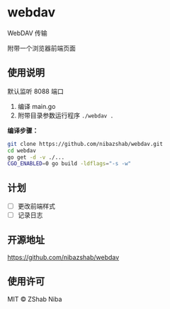# webdav

WebDAV 传输

附带一个浏览器前端页面

## 使用说明

默认监听 8088 端口

1. 编译 main.go
2. 附带目录参数运行程序 `./webdav .`

__编译步骤：__

```sh
git clone https://github.com/nibazshab/webdav.git
cd webdav
go get -d -v ./...
CGO_ENABLED=0 go build -ldflags="-s -w"
```

## 计划

- [ ] 更改前端样式
- [ ] 记录日志

## 开源地址

https://github.com/nibazshab/webdav

## 使用许可

MIT © ZShab Niba
